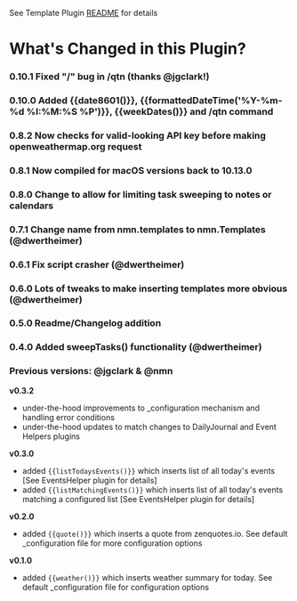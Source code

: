 See Template Plugin [README](https://github.com/NotePlan/plugins/blob/main/nmn.Templates/README.md) for details

# What's Changed in this Plugin?

### 0.10.1 Fixed "/" bug in /qtn (thanks @jgclark!)

### 0.10.0 Added {{date8601()}}, {{formattedDateTime('%Y-%m-%d %I:%M:%S %P')}}, {{weekDates()}} and /qtn command

### 0.8.2 Now checks for valid-looking API key before making openweathermap.org request

### 0.8.1 Now compiled for macOS versions back to 10.13.0

### 0.8.0 Change to allow for limiting task sweeping to notes or calendars

### 0.7.1 Change name from nmn.templates to nmn.Templates (@dwertheimer)

### 0.6.1 Fix script crasher (@dwertheimer)

### 0.6.0 Lots of tweaks to make inserting templates more obvious (@dwertheimer)

### 0.5.0 Readme/Changelog addition

### 0.4.0 Added sweepTasks() functionality (@dwertheimer)

### Previous versions: @jgclark & @nmn
**v0.3.2**
- under-the-hood improvements to _configuration mechanism and handling error conditions
- under-the-hood updates to match changes to DailyJournal and Event Helpers plugins

**v0.3.0**
- added `{{listTodaysEvents()}}` which inserts list of all today's events [See EventsHelper plugin for details]
- added `{{listMatchingEvents()}}` which inserts list of all today's events matching a configured list [See EventsHelper plugin for details]

**v0.2.0**
- added `{{quote()}}` which inserts a quote from zenquotes.io. See default _configuration file for more configuration options

**v0.1.0**
- added `{{weather()}}` which inserts weather summary for today. See default _configuration file for configuration options